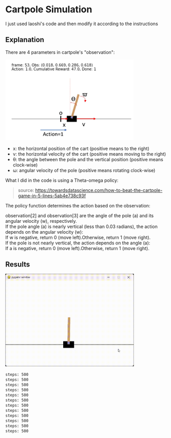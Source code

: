 # Cartpole Simulation    
I just used laoshi's code and then modify it according to the instructions   

## Explanation   
There are 4 parameters in cartpole's "observation":   

<img src="Cartt.png" width="400"/>    

- x: the horizontal position of the cart (positive means to the right)   
- v: the horizontal velocity of the cart (positive means moving to the right)   
- θ: the angle between the pole and the vertical position (positive means clock-wise)   
- ω: angular velocity of the pole (positive means rotating clock-wise)   

What I did in the code is using a Theta-omega policy:
> source: https://towardsdatascience.com/how-to-beat-the-cartpole-game-in-5-lines-5ab4e738c93f    

The policy function determines the action based on the observation:

observation[2] and observation[3] are the angle of the pole (a) and its angular velocity (w), respectively.   
If the pole angle (a) is nearly vertical (less than 0.03 radians), the action depends on the angular velocity (w):  
If w is negative, return 0 (move left).Otherwise, return 1 (move right).   
If the pole is not nearly vertical, the action depends on the angle (a):   
If a is negative, return 0 (move left).Otherwise, return 1 (move right).   


## Results   

<img src="Cart.gif" width="400"/>    

```
steps: 500
steps: 500
steps: 500
steps: 500
steps: 500
steps: 500
steps: 500
steps: 500
steps: 500
steps: 500
steps: 500
steps: 500
```
